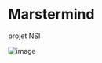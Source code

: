# Marstermind
projet NSI



![image](https://github.com/Lfolcher/Marstermind/assets/157314656/16c236e3-1b6c-4167-86db-5b47b5bbeec9)
